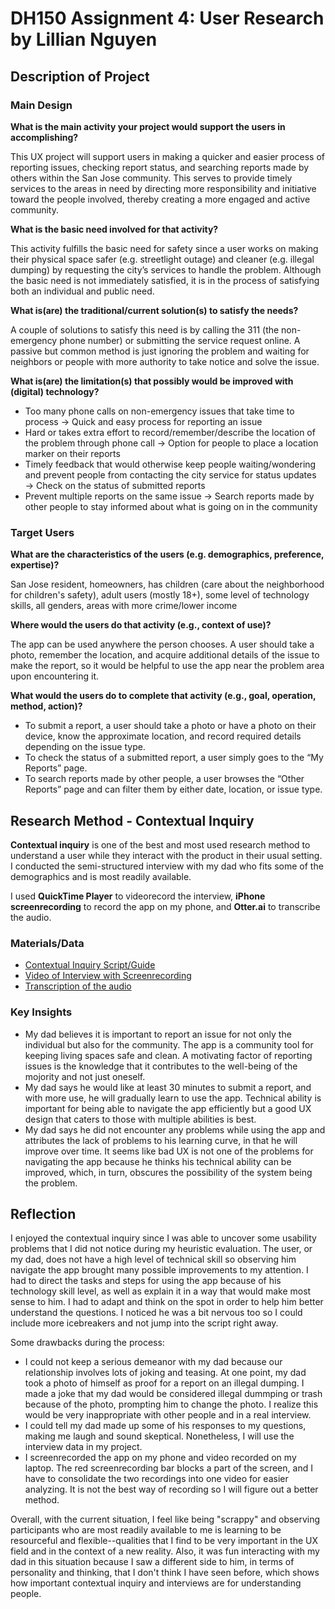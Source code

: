 # DH150 Assignment 4: User Research by Lillian Nguyen

## Description of Project

### Main Design 
**What is the main activity your project would support the users in accomplishing?**

This UX project will support users in making a quicker and easier process of reporting issues, checking report status, and searching reports made by others within the San Jose community. This serves to provide timely services to the areas in need by directing more responsibility and initiative toward the people involved, thereby creating a more engaged and active community.

**What is the basic need involved for that activity?**

This activity fulfills the basic need for safety since a user works on making their physical space safer (e.g. streetlight outage) and cleaner (e.g. illegal dumping) by requesting the city’s services to handle the problem. Although the basic need is not immediately satisfied, it is in the process of satisfying both an individual and public need.

**What is(are) the traditional/current solution(s) to satisfy the needs?**

A couple of solutions to satisfy this need is by calling the 311 (the non-emergency phone number) or submitting the service request online. A passive but common method is just ignoring the problem and waiting for neighbors or people with more authority to take notice and solve the issue.

**What is(are) the limitation(s) that possibly would be improved with (digital) technology?**
* Too many phone calls on non-emergency issues that take time to process → Quick and easy process for reporting an issue
* Hard or takes extra effort to record/remember/describe the location of the problem through phone call → Option for people to place a location marker on their reports
* Timely feedback that would otherwise keep people waiting/wondering and prevent people from contacting the city service for status updates → Check on the status of submitted reports
* Prevent multiple reports on the same issue → Search reports made by other people to stay informed about what is going on in the community

### Target Users
**What are the characteristics of the users (e.g. demographics, preference, expertise)?**

San Jose resident, homeowners, has children (care about the neighborhood for children's safety), adult users (mostly 18+), some level of technology skills, all genders, areas with more crime/lower income

**Where would the users do that activity (e.g., context of use)?**

The app can be used anywhere the person chooses. A user should take a photo, remember the location, and acquire additional details of the issue to make the report, so it would be helpful to use the app near the problem area upon encountering it. 

**What would the users do to complete that activity (e.g., goal, operation, method, action)?**
* To submit a report, a user should take a photo or have a photo on their device, know the approximate location, and record required details depending on the issue type. 
* To check the status of a submitted report, a user simply goes to the “My Reports” page.
* To search reports made by other people, a user browses the “Other Reports” page and can filter them by either date, location, or issue type.


## Research Method - Contextual Inquiry 
**Contextual inquiry** is one of the best and most used research method to understand a user while they interact with the product in their usual setting. I conducted the semi-structured interview with my dad who fits some of the demographics and is most readily available.

I used **QuickTime Player** to videorecord the interview, **iPhone screenrecording** to record the app on my phone, and **Otter.ai** to transcribe the audio.

### Materials/Data
* [Contextual Inquiry Script/Guide](https://docs.google.com/document/d/1rRiaBVzmrAbJcmt3HiDB11i5uf1wka7OVj-P0ecbATY/edit?usp=sharing)
* [Video of Interview with Screenrecording](link)
* [Transcription of the audio](link)

### Key Insights
* My dad believes it is important to report an issue for not only the individual but also for the community. The app is a community tool for keeping living spaces safe and clean. A motivating factor of reporting issues is the knowledge that it contributes to the well-being of the mojority and not just oneself. 
* My dad says he would like at least 30 minutes to submit a report, and with more use, he will gradually learn to use the app. Technical ability is important for being able to navigate the app efficiently but a good UX design that caters to those with multiple abilities is best. 
* My dad says he did not encounter any problems while using the app and attributes the lack of problems to his learning curve, in that he will improve over time. It seems like bad UX is not one of the problems for navigating the app because he thinks his technical ability can be improved, which, in turn, obscures the possibility of the system being the problem. 

## Reflection
I enjoyed the contextual inquiry since I was able to uncover some usability problems that I did not notice during my heuristic evaluation. The user, or my dad, does not have a high level of technical skill so observing him navigate the app brought many possible improvements to my attention. I had to direct the tasks and steps for using the app because of his technology skill level, as well as explain it in a way that would make most sense to him. I had to adapt and think on the spot in order to help him better understand the questions. I noticed he was a bit nervous too so I could include more icebreakers and not jump into the script right away.

Some drawbacks during the process:
* I could not keep a serious demeanor with my dad because our relationship involves lots of joking and teasing. At one point, my dad took a photo of himself as proof for a report on an illegal dumping. I made a joke that my dad would be considered illegal dummping or trash because of the photo, prompting him to change the photo. I realize this would be very inappropriate with other people and in a real interview.
* I could tell my dad made up some of his responses to my questions, making me laugh and sound skeptical. Nonetheless, I will use the interview data in my project.
* I screenrecorded the app on my phone and video recorded on my laptop. The red screenrecording bar blocks a part of the screen, and I have to consolidate the two recordings into one video for easier analyzing. It is not the best way of recording so I will figure out a better method.

Overall, with the current situation, I feel like being "scrappy" and observing participants who are most readily available to me is learning to be resourceful and flexible--qualities that I find to be very important in the UX field and in the context of a new reality. Also, it was fun interacting with my dad in this situation because I saw a different side to him, in terms of personality and thinking, that I don't think I have seen before, which shows how important contextual inquiry and interviews are for understanding people.
